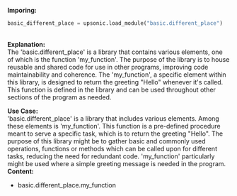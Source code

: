 <b class="custom_code_highlight_green">Imporing:</b><br>
```python
basic_different_place = upsonic.load_module("basic.different_place")
```
<br><b class="custom_code_highlight_green">Explanation:</b><br>The 'basic.different_place' is a library that contains various elements, one of which is the function 'my_function'. The purpose of the library is to house reusable and shared code for use in other programs, improving code maintainability and coherence. The 'my_function', a specific element within this library, is designed to return the greeting "Hello" whenever it's called. This function is defined in the library and can be used throughout other sections of the program as needed.

<b class="custom_code_highlight_green">Use Case:</b><br>'basic.different_place' is a library that includes various elements. Among these elements is 'my_function'. This function is a pre-defined procedure meant to serve a specific task, which is to return the greeting "Hello". The purpose of this library might be to gather basic and commonly used operations, functions or methods which can be called upon for different tasks, reducing the need for redundant code. 'my_function' particularly might be used where a simple greeting message is needed in the program.
<br><b class="custom_code_highlight_green">Content:</b><br>
  - basic.different_place.my_function

